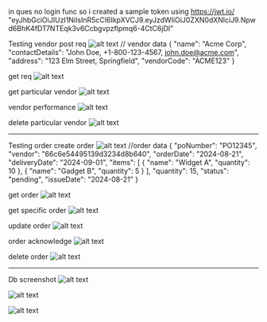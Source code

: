 in ques no login func
so i created a sample token using https://jwt.io/
"eyJhbGciOiJIUzI1NiIsInR5cCI6IkpXVCJ9.eyJzdWIiOiJ0ZXN0dXNlciJ9.Npwd6BhK4fDT7NTEqk3v6Ccbgvpzflpmq6-4CtC6jDI"

Testing vendor
post req
![alt text](images/image.png)
// vendor data
{
"name": "Acme Corp",
"contactDetails": "John Doe, +1-800-123-4567, john.doe@acme.com",
"address": "123 Elm Street, Springfield",
"vendorCode": "ACME123"
}

get req
![alt text](images/getall.png)

get particular vendor
![alt text](images/getParticularvendor.png)

vendor performance
![alt text](vendorPerformance.png)

delete particular vendor
![alt text](images/deleteVendor.png)

---

Testing order
create order
![alt text](images/createOrder.png)
//order data
{
"poNumber": "PO12345",
"vendor": "66c6e54495139d3234d8b640",
"orderDate": "2024-08-21",
"deliveryDate": "2024-09-01",
"items": [
{
"name": "Widget A",
"quantity": 10
},
{
"name": "Gadget B",
"quantity": 5
}
],
"quantity": 15,
"status": "pending",
"issueDate": "2024-08-21"
}

get order
![alt text](images/getOrder.png)

get specific order
![alt text](images/specificOrder.png)

update order
![alt text](images/updateOrder.png)

order acknowledge
![alt text](images/orderAcknowledge.png)

delete order
![alt text](images/deleteOrder.png)

---

Db screenshot
![alt text](images/historicalperformances.png)

![alt text](images/purchaseorders.png)

![alt text](images/vendors.png)
